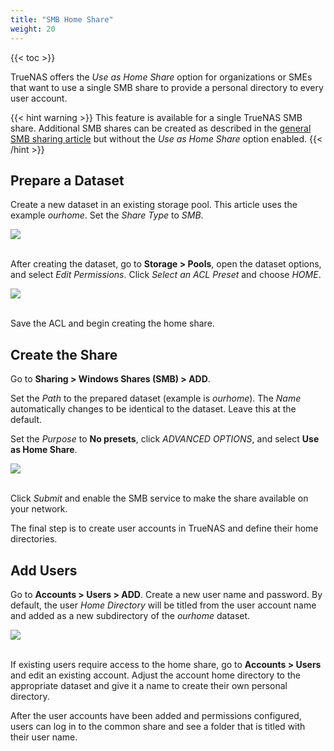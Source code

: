 ```yaml
---
title: "SMB Home Share"
weight: 20
---
```


{{< toc >}}

TrueNAS offers the *Use as Home Share* option for organizations or SMEs that want to use a single SMB share to provide a personal directory to every user account.

{{< hint warning >}}
This feature is available for a single TrueNAS SMB share. Additional SMB shares can be created as described in the [general SMB sharing article](/CORE/Sharing/SMB/smb-share/) but without the *Use as Home Share* option enabled.
{{< /hint >}}

## Prepare a Dataset

Create a new dataset in an existing storage pool.
This article uses the example *ourhome*.
Set the *Share Type* to *SMB*.

<img src="/images/CORE/12.0/StoragePoolsOptionsDatasetCreateOurhome.jpeg"><br><br>

After creating the dataset, go to **Storage > Pools**, open the dataset options, and select *Edit Permissions*.
Click *Select an ACL Preset* and choose *HOME*.

<img src="/images/CORE/12.0/StoragePoolsOptionsEditPermissionsACLPresetHome.png"><br><br>

Save the ACL and begin creating the home share.

## Create the Share

Go to **Sharing > Windows Shares (SMB) > ADD**. 

Set the *Path* to the prepared dataset (example is *ourhome*). The *Name* automatically changes to be identical to the dataset. Leave this at the default.

Set the *Purpose* to **No presets**, click *ADVANCED OPTIONS*, and select **Use as Home Share**. 

<img src="/images/CORE/12.0/SharingSMBAddHomeShareExample.png"><br><br>

Click *Submit* and enable the SMB service to make the share available on your network.

The final step is to create user accounts in TrueNAS and define their home directories.

## Add Users

Go to **Accounts > Users > ADD**. Create a new user name and password. By default, the user *Home Directory* will be titled from the user account name and added as a new subdirectory of the *ourhome* dataset.

<img src="/images/CORE/12.0/AccountsUsersEditHomeDir.png"><br><br>

If existing users require access to the home share, go to **Accounts > Users** and edit an existing account.
Adjust the account home directory to the appropriate dataset and give it a name to create their own personal directory.

After the user accounts have been added and permissions configured, users can log in to the common share and see a folder that is titled with their user name.
